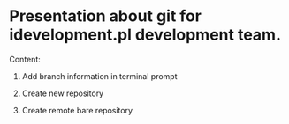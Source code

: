 Presentation about git for idevelopment.pl development team.
===
Content:
1. Add branch information in terminal prompt

2. Create new repository

3. Create remote bare repository